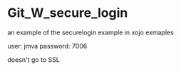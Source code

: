 # Git_W_secure_login
an example of the securelogin example in xojo exmaples

user: jmva password: 7006

doesn't go to SSL 
